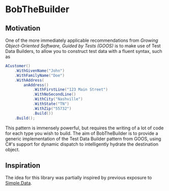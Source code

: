 BobTheBuilder
=============

Motivation
----------

One of the more immediately applicable recommendations from *Growing Object-Oriented Software, Guided by Tests (GOOS)* is to make use
of Test Data Builders, to allow you to construct test data with a fluent syntax, such as

````csharp
ACustomer()
	.WithGivenName("John")
	.WithFamilyName("Doe")
	.WithAddress(
		anAddress()
			.WithFirstLine("123 Main Street")
			.WithNoSecondLine()
			.WithCity("Nashville")
			.WithState("TN")
			.WithZip("55732")
			.Build())
	.Build();
````

This pattern is immensely powerful, but requires the writing of a lot of code for each type you wish to build. The aim of BobTheBuilder
is to provide a generic implementation of the Test Data Builder pattern from GOOS, using C#'s support for dynamic dispatch to intelligently
hydrate the destination object. 

Inspiration
-----------

The idea for this library was partially inspired by previous exposure to [Simple.Data](https://github.com/markrendle/Simple.Data).